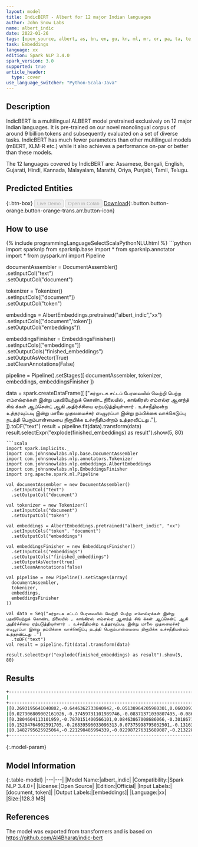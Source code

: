 ```yaml
---
layout: model
title: IndicBERT - Albert for 12 major Indian languages
author: John Snow Labs
name: albert_indic
date: 2022-01-26
tags: [open_source, albert, as, bn, en, gu, kn, ml, mr, or, pa, ta, te, xx]
task: Embeddings
language: xx
edition: Spark NLP 3.4.0
spark_version: 3.0
supported: true
article_header:
  type: cover
use_language_switcher: "Python-Scala-Java"
---
```


## Description

IndicBERT is a multilingual ALBERT model pretrained exclusively on 12 major Indian languages. It is pre-trained on our novel monolingual corpus of around 9 billion tokens and subsequently evaluated on a set of diverse tasks. IndicBERT has much fewer parameters than other multilingual models (mBERT, XLM-R etc.) while it also achieves a performance on-par or better than these models.

The 12 languages covered by IndicBERT are: Assamese, Bengali, English, Gujarati, Hindi, Kannada, Malayalam, Marathi, Oriya, Punjabi, Tamil, Telugu.

## Predicted Entities



{:.btn-box}
<button class="button button-orange" disabled>Live Demo</button>
<button class="button button-orange" disabled>Open in Colab</button>
[Download](https://s3.amazonaws.com/auxdata.johnsnowlabs.com/public/models/albert_indic_xx_3.4.0_3.0_1643211494926.zip){:.button.button-orange.button-orange-trans.arr.button-icon}

## How to use



<div class="tabs-box" markdown="1">
{% include programmingLanguageSelectScalaPythonNLU.html %}
```python
import sparknlp
from sparknlp.base import *
from sparknlp.annotator import *
from pyspark.ml import Pipeline

documentAssembler = DocumentAssembler() \
    .setInputCol("text") \
    .setOutputCol("document")

tokenizer = Tokenizer() \
    .setInputCols(["document"]) \
    .setOutputCol("token")

embeddings = AlbertEmbeddings.pretrained("albert_indic","xx") \
  .setInputCols(["document",'token'])\
  .setOutputCol("embeddings")\

embeddingsFinisher = EmbeddingsFinisher() \
    .setInputCols(["embeddings"]) \
    .setOutputCols("finished_embeddings") \
    .setOutputAsVector(True) \
    .setCleanAnnotations(False)

pipeline = Pipeline().setStages([
    documentAssembler,
    tokenizer,
    embeddings,
    embeddingsFinisher
])

data = spark.createDataFrame([
    ["கர்நாடக சட்டப் பேரவையில் வெற்றி பெற்ற எம்எல்ஏக்கள் இன்று பதவியேற்றுக் கொண்ட நிலையில் , காங்கிரஸ் எம்எல்ஏ ஆனந்த் சிங் க்கள் ஆப்சென்ட் ஆகி அதிர்ச்சியை ஏற்படுத்தியுள்ளார் . உச்சநீதிமன்ற உத்தரவுப்படி இன்று மாலை முதலமைச்சர் எடியூரப்பா இன்று நம்பிக்கை வாக்கெடுப்பு நடத்தி பெரும்பான்மையை நிரூபிக்க உச்சநீதிமன்றம் உத்தரவிட்டது ."],
]).toDF("text")
result = pipeline.fit(data).transform(data)
result.selectExpr("explode(finished_embeddings) as result").show(5, 80)
```
```scala
import spark.implicits._
import com.johnsnowlabs.nlp.base.DocumentAssembler
import com.johnsnowlabs.nlp.annotators.Tokenizer
import com.johnsnowlabs.nlp.embeddings.AlbertEmbeddings
import com.johnsnowlabs.nlp.EmbeddingsFinisher
import org.apache.spark.ml.Pipeline

val documentAssembler = new DocumentAssembler()
  .setInputCol("text")
  .setOutputCol("document")

val tokenizer = new Tokenizer()
  .setInputCols("document")
  .setOutputCol("token")

val embeddings = AlbertEmbeddings.pretrained("albert_indic", "xx")
  .setInputCols("token", "document")
  .setOutputCol("embeddings")

val embeddingsFinisher = new EmbeddingsFinisher()
  .setInputCols("embeddings")
  .setOutputCols("finished_embeddings")
  .setOutputAsVector(true)
  .setCleanAnnotations(false)

val pipeline = new Pipeline().setStages(Array(
  documentAssembler,
  tokenizer,
  embeddings,
  embeddingsFinisher
))

val data = Seq("கர்நாடக சட்டப் பேரவையில் வெற்றி பெற்ற எம்எல்ஏக்கள் இன்று பதவியேற்றுக் கொண்ட நிலையில் , காங்கிரஸ் எம்எல்ஏ ஆனந்த் சிங் க்கள் ஆப்சென்ட் ஆகி அதிர்ச்சியை ஏற்படுத்தியுள்ளார் . உச்சநீதிமன்ற உத்தரவுப்படி இன்று மாலை முதலமைச்சர் எடியூரப்பா இன்று நம்பிக்கை வாக்கெடுப்பு நடத்தி பெரும்பான்மையை நிரூபிக்க உச்சநீதிமன்றம் உத்தரவிட்டது .")
  .toDF("text")
val result = pipeline.fit(data).transform(data)

result.selectExpr("explode(finished_embeddings) as result").show(5, 80)
```
</div>

## Results

```bash
+--------------------------------------------------------------------------------+
|                                                                          result|
+--------------------------------------------------------------------------------+
|[0.2693195641040802,-0.6446362733840942,-0.05138964205980301,0.06030936539173...|
|[0.027906809002161026,-0.37459731101989746,-0.08371371030807495,-0.0869174525...|
|[0.3804604113101959,-0.7870151400566101,0.08463867008686066,-0.30186718702316...|
|[0.15204764902591705,-0.26839596033096313,0.07375998795032501,-0.131638795137...|
|[0.1482795625925064,-0.221298485994339,-0.022987276315689087,-0.2132280170917...|
+--------------------------------------------------------------------------------+
```

{:.model-param}
## Model Information

{:.table-model}
|---|---|
|Model Name:|albert_indic|
|Compatibility:|Spark NLP 3.4.0+|
|License:|Open Source|
|Edition:|Official|
|Input Labels:|[document, token]|
|Output Labels:|[embeddings]|
|Language:|xx|
|Size:|128.3 MB|

## References

The model was exported from transformers and is based on https://github.com/AI4Bharat/indic-bert